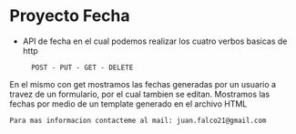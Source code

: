 # Proyecto Fecha
- API de fecha en el cual podemos realizar los cuatro verbos basicas de http

        POST - PUT - GET - DELETE

En el mismo con get mostramos las fechas generadas por un usuario a travez de un formulario, por el cual tambien se editan.
Mostramos las fechas por medio de un template generado en el archivo HTML

    Para mas informacion contacteme al mail: juan.falco21@gmail.com